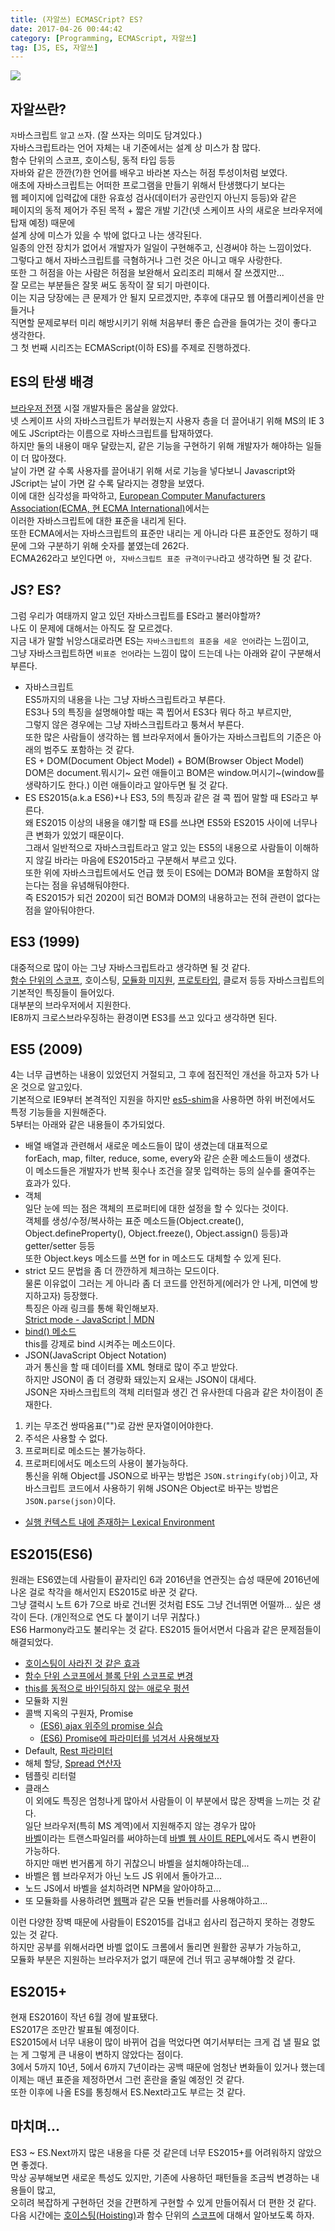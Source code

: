 ```yaml
---
title: (자알쓰) ECMASCript? ES?
date: 2017-04-26 00:44:42
category: [Programming, ECMAScript, 자알쓰]
tag: [JS, ES, 자알쓰]
---
```

![](thumb.png)

## 자알쓰란?
`자`바스크립트 `알`고 `쓰`자. (잘 쓰자는 의미도 담겨있다.)  
자바스크립트라는 언어 자체는 내 기준에서는 설계 상 미스가 참 많다.  
함수 단위의 스코프, 호이스팅, 동적 타입 등등  
자바와 같은 깐깐(?)한 언어를 배우고 바라본 자스는 허점 투성이처럼 보였다.  
애초에 자바스크립트는 어떠한 프로그램을 만들기 위해서 탄생했다기 보다는  
웹 페이지에 입력값에 대한 유효성 검사(데이터가 공란인지 아닌지 등등)와 같은  
페이지의 동적 제어가 주된 목적 + 짧은 개발 기간(넷 스케이프 사의 새로운 브라우저에 탑재 예정) 때문에  
설계 상에 미스가 있을 수 밖에 없다고 나는 생각된다.  
일종의 안전 장치가 없어서 개발자가 일일이 구현해주고, 신경써야 하는 느낌이었다.  
그렇다고 해서 자바스크립트를 극혐하거나 그런 것은 아니고 매우 사랑한다.  
또한 그 허점을 아는 사람은 허점을 보완해서 요리조리 피해서 잘 쓰겠지만...  
잘 모르는 부분들은 잘못 써도 동작이 잘 되기 마련이다.  
이는 지금 당장에는 큰 문제가 안 될지 모르겠지만, 추후에 대규모 웹 어플리케이션을 만들거나  
직면할 문제로부터 미리 해방시키기 위해 처음부터 좋은 습관을 들여가는 것이 좋다고 생각한다.  
그 첫 번째 시리즈는 ECMAScript(이하 ES)를 주제로 진행하겠다.  

## ES의 탄생 배경
[브라우저 전쟁](https://ko.wikipedia.org/wiki/%EB%B8%8C%EB%9D%BC%EC%9A%B0%EC%A0%80_%EC%A0%84%EC%9F%81) 시절 개발자들은 몸살을 앓았다.  
넷 스케이프 사의 자바스크립트가 부러웠는지 사용자 층을 더 끌어내기 위해 MS의 IE 3에도 JScript라는 이름으로 자바스크립트를 탑재하였다.  
하지만 둘의 내용이 매우 달랐는지, 같은 기능을 구현하기 위해 개발자가 해야하는 일들이 더 많아졌다.  
날이 가면 갈 수록 사용자를 끌어내기 위해 서로 기능을 넣다보니 Javascript와 JScript는 날이 가면 갈 수록 달라지는 경향을 보였다.  
이에 대한 심각성을 파악하고, [European Computer Manufacturers Association(ECMA, 현 ECMA International)](https://ko.wikipedia.org/wiki/Ecma_%EC%9D%B8%ED%84%B0%EB%82%B4%EC%85%94%EB%84%90)에서는  
이러한 자바스크립트에 대한 표준을 내리게 된다.  
또한 ECMA에서는 자바스크립트의 표준만 내리는 게 아니라 다른 표준안도 정하기 때문에 그와 구분하기 위해 숫자를 붙였는데 262다.  
ECMA262라고 보인다면 `아, 자바스크립트 표준 규격이구나`라고 생각하면 될 것 같다.  

## JS? ES?
그럼 우리가 여태까지 알고 있던 자바스크립트를 ES라고 불러야할까?  
나도 이 문제에 대해서는 아직도 잘 모르겠다.  
지금 내가 말할 뉘앙스대로라면 ES는 `자바스크립트의 표준을 세운 언어`라는 느낌이고,  
그냥 자바스크립트하면 `비표준 언어`라는 느낌이 많이 드는데 나는 아래와 같이 구분해서 부른다.  
* 자바스크립트  
ES5까지의 내용을 나는 그냥 자바스크립트라고 부른다.  
ES3나 5의 특징을 설명해야할 때는 콕 찝어서 ES3다 뭐다 하고 부르지만,  
그렇지 않은 경우에는 그냥 자바스크립트라고 퉁쳐서 부른다.  
또한 많은 사람들이 생각하는 웹 브라우저에서 돌아가는 자바스크립트의 기준은 아래의 범주도 포함하는 것 같다.  
ES + DOM(Document Object Model) + BOM(Browser Object Model)  
DOM은 document.뭐시기~ 요런 애들이고 BOM은 window.머시기~(window를 생략하기도 한다.) 이런 애들이라고 알아두면 될 것 같다.  
* ES
ES2015(a.k.a ES6)+나 ES3, 5의 특징과 같은 걸 콕 찝어 말할 때 ES라고 부른다.  
왜 ES2015 이상의 내용을 얘기할 때 ES를 쓰냐면 ES5와 ES2015 사이에 너무나 큰 변화가 있었기 때문이다.  
그래서 일반적으로 자바스크립트라고 알고 있는 ES5의 내용으로 사람들이 이해하지 않길 바라는 마음에 ES2015라고 구분해서 부르고 있다.  
또한 위에 자바스크립트에서도 언급 했 듯이 ES에는 DOM과 BOM을 포함하지 않는다는 점을 유념해둬야한다.  
즉 ES2015가 되건 2020이 되건 BOM과 DOM의 내용하고는 전혀 관련이 없다는 점을 알아둬야한다.

## ES3 (1999)
대중적으로 많이 아는 그냥 자바스크립트라고 생각하면 될 것 같다.  
[함수 단위의 스코프](/2016/11/10/ES6-Scope/#ES5의-함수-단위의-스코프), 호이스팅, [모듈화 미지원](/2016/11/10/ES6-Scope/#함수-단위-스코프의-극복-모듈화), [프로토타입](http://cafe.naver.com/hacosa/185157), 클로저 등등 자바스크립트의 기본적인 특징들이 들어있다.  
대부분의 브라우저에서 지원한다.  
IE8까지 크로스브라우징하는 환경이면 ES3를 쓰고 있다고 생각하면 된다.  

## ES5 (2009)
4는 너무 급변하는 내용이 있었던지 거절되고, 그 후에 점진적인 개선을 하고자 5가 나온 것으로 알고있다.  
기본적으로 IE9부터 본격적인 지원을 하지만 [es5-shim](https://github.com/es-shims/es5-shim)을 사용하면 하위 버전에서도 특정 기능들을 지원해준다.  
5부터는 아래와 같은 내용들이 추가되었다.  
* 배열 
배열과 관련해서 새로운 메소드들이 많이 생겼는데 대표적으로  
forEach, map, filter, reduce, some, every와 같은 순환 메소드들이 생겼다.  
이 메소드들은 개발자가 반복 횟수나 조건을 잘못 입력하는 등의 실수를 줄여주는 효과가 있다.  
* 객체  
일단 눈에 띄는 점은 객체의 프로퍼티에 대한 설정을 할 수 있다는 것이다.  
객체를 생성/수정/복사하는 표준 메소드들(Object.create(), Object.defineProperty(), Object.freeze(), Object.assign() 등등)과 getter/setter 등등  
또한 Object.keys 메소드를 쓰면 for in 메소드도 대체할 수 있게 된다.  
* strict 모드
문법을 좀 더 깐깐하게 체크하는 모드이다.  
물론 이유없이 그러는 게 아니라 좀 더 코드를 안전하게(에러가 안 나게, 미연에 방지하고자) 등장했다.  
특징은 아래 링크를 통해 확인해보자.  
[Strict mode - JavaScript | MDN](https://developer.mozilla.org/ko/docs/Web/JavaScript/Reference/Strict_mode)  
* [bind() 메소드](https://developer.mozilla.org/ko/docs/Web/JavaScript/Reference/Global_Objects/Function/bind)    
this를 강제로 bind 시켜주는 메소드이다.  
* JSON(JavaScript Object Notation)  
과거 통신을 할 때 데이터를 XML 형태로 많이 주고 받았다.  
하지만 JSON이 좀 더 경량화 돼있는지 요새는 JSON이 대세다.  
JSON은 자바스크립트의 객체 리터럴과 생긴 건 유사한데 다음과 같은 차이점이 존재한다.  
1. 키는 무조건 쌍따옴표("")로 감싼 문자열이어야한다.  
2. 주석은 사용할 수 없다.  
3. 프로퍼티로 메소드는 불가능하다.
4. 프로퍼티에서도 메소드의 사용이 불가능하다.  
통신을 위해 Object를 JSON으로 바꾸는 방법은 `JSON.stringify(obj)`이고, 자바스크립트 코드에서 사용하기 위해 JSON은 Object로 바꾸는 방법은 `JSON.parse(json)`이다.    
* [실행 컨텍스트 내에 존재하는 Lexical Environment](http://huns.me/development/1407)   

## ES2015(ES6)
원래는 ES6였는데 사람들이 끝자리인 6과 2016년을 연관짓는 습성 때문에 2016년에 나온 걸로 착각을 해서인지 ES2015로 바꾼 것 같다.  
그냥 갤럭시 노트 6가 7으로 바로 건너뛴 것처럼 ES도 그냥 건너뛰면 어떨까... 싶은 생각이 든다. (개인적으로 연도 다 붙이기 너무 귀찮다.)  
ES6 Harmony라고도 불리우는 것 같다.
ES2015 들어서면서 다음과 같은 문제점들이 해결되었다.  
* [호이스팅이 사라진 것 같은 효과](/2016/11/10/ES6-Scope/#TDZ)  
* [함수 단위 스코프에서 블록 단위 스코프로 변경](/2016/11/10/ES6-Scope/#ES6의-블록-단위의-스코프)  
* [this를 동적으로 바인딩하지 않는 애로우 펑션](/2017/02/15/es-this/#애로우-펑션으로서-호출할-때)  
* 모듈화 지원  
* 콜백 지옥의 구원자, Promise  
  * [(ES6) ajax 위주의 promise 실습](/2017/01/21/ES6-Promise-with-ajax/)  
  * [(ES6) Promise에 파라미터를 넘겨서 사용해보자](/2017/04/04/js-promise-param/)
* Default, [Rest 파라미터](http://cafe.naver.com/hacosa/187244)  
* 해체 할당, [Spread 연산자](http://cafe.naver.com/hacosa/187244)  
* 템플릿 리터럴  
* 클래스  
이 외에도 특징은 엄청나게 많아서 사람들이 이 부분에서 많은 장벽을 느끼는 것 같다.  
일단 브라우저(특히 MS 계역)에서 지원해주지 않는 경우가 많아  
[바벨](/2016/11/11/Babel-ES6-with-IE8/)이라는 트랜스파일러를 써야하는데 [바벨 웹 사이트 REPL](https://babeljs.io/repl/)에서도 즉시 변환이 가능하다.  
하지만 매번 번거롭게 하기 귀찮으니 바벨을 설치해야하는데...  
* 바벨은 웹 브라우저가 아닌 노드 JS 위에서 돌아가고...  
* 노드 JS에서 바벨을 설치하려면 NPM을 알아야하고...  
* 또 모듈화를 사용하려면 [웹팩](/2016/11/18/Module-bundling-with-Webpck/)과 같은 모듈 번들러를 사용해야하고...  

이런 다양한 장벽 때문에 사람들이 ES2015를 겁내고 쉽사리 접근하지 못하는 경향도 있는 것 같다.  
하지만 공부를 위해서라면 바벨 없이도 크롬에서 돌리면 원활한 공부가 가능하고,  
모듈화 부분은 지원하는 브라우저가 없기 때문에 건너 뛰고 공부해야할 것 같다.

## ES2015+  
현재 ES2016이 작년 6월 경에 발표됐다.  
ES2017은 조만간 발표될 예정이다.  
ES2015에서 너무 내용이 많이 바뀌어 겁을 먹었다면 여기서부터는 크게 겁 낼 필요 없는 게 그렇게 큰 내용이 변하지 않았다는 점이다.  
3에서 5까지 10년, 5에서 6까지 7년이라는 공백 때문에 엄청난 변화들이 있거나 했는데  
이제는 매년 표준을 제정하면서 그런 혼란을 줄일 예정인 것 같다.  
또한 이후에 나올 ES를 통칭해서 ES.Next라고도 부르는 것 같다.  

## 마치며...
ES3 ~ ES.Next까지 많은 내용을 다룬 것 같은데 너무 ES2015+를 어려워하지 않았으면 좋겠다.  
막상 공부해보면 새로운 특성도 있지만, 기존에 사용하던 패턴들을 조금씩 변경하는 내용들이 많고,  
오히려 복잡하게 구현하던 것을 간편하게 구현할 수 있게 만들어줘서 더 편한 것 같다.  
다음 시간에는 [호이스팅(Hoisting)](/2017/04/26/js-002-hoisting/)과 함수 단위의 [스코프](/2017/04/27/js-003-scope/)에 대해서 알아보도록 하자.  